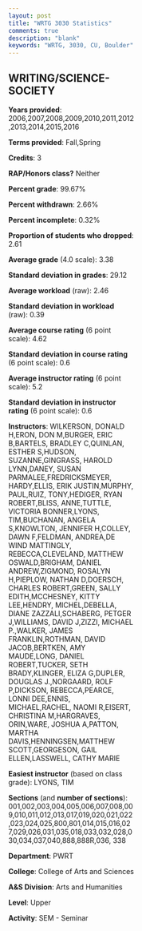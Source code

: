 ```yaml
---
layout: post
title: "WRTG 3030 Statistics"
comments: true
description: "blank"
keywords: "WRTG, 3030, CU, Boulder"
--- 
```

<head>
<script src="https://ajax.googleapis.com/ajax/libs/jquery/2.1.3/jquery.min.js"></script>
<script src="https://dl.dropboxusercontent.com/s/pc42nxpaw1ea4o9/highcharts.js?dl=0"></script>
<!-- <script src="../assets/js/highcharts.js"></script> -->
<style type="text/css">@font-face {
	font-family: "Bebas Neue";
	src: url(https://www.filehosting.org/file/details/544349/BebasNeue%20Regular.otf) format("opentype");
	}
	h1.Bebas { 
		font-family: "Bebas Neue", Verdana, Tahoma;
	}
</style>
</head>
<body>
	<div id="container" style="float: right; width: 45%; height: 88%; margin-left: 2.5%; margin-right: 2.5%;"></div>
	<script language="JavaScript">
		$(document).ready(function() {
		var chart = {type: 'column'};
		var title = {text: 'Grade Distribution'};
		var xAxis = {categories: ['A','B','C','D','F'],crosshair: true};
		var yAxis = {min: 0,title: {text: 'Percentage'}};
		var tooltip = {headerFormat: '<center><b><span style="font-size:20px">{point.key}</span></b></center>',
		               pointFormat: '<td style="padding:0"><b>{point.y:.1f}%</b></td>',
		               footerFormat: '</table>',shared: true,useHTML: true};
		var plotOptions = {column: {pointPadding: 0.0,borderWidth: 0}};  
		var credits = {enabled: false};var series= [{name: 'Percent',data: [52.59,39.82,5.29,0.63,1.67,]}];
		var json = {};
		json.chart = chart;
		json.title = title;
		json.tooltip = tooltip;
		json.xAxis = xAxis;
		json.yAxis = yAxis;  
		json.series = series;
		json.plotOptions = plotOptions;  
		json.credits = credits;
		$('#container').highcharts(json);
	});
	</script>
</body>
			   
## WRITING/SCIENCE-SOCIETY

**Years provided**: 2006,2007,2008,2009,2010,2011,2012,2013,2014,2015,2016

**Terms provided**: Fall,Spring

**Credits**: 3

**RAP/Honors class?** Neither

**Percent grade**: 99.67%

**Percent withdrawn**: 2.66%

**Percent incomplete**: 0.32%

**Proportion of students who dropped**: 2.61

**Average grade** (4.0 scale): 3.38

**Standard deviation in grades**: 29.12

**Average workload** (raw): 2.46

**Standard deviation in workload** (raw): 0.39

**Average course rating** (6 point scale): 4.62

**Standard deviation in course rating** (6 point scale): 0.6

**Average instructor rating** (6 point scale): 5.2

**Standard deviation in instructor rating** (6 point scale): 0.6

**Instructors**: WILKERSON, DONALD H,ERON, DON M,BURGER, ERIC B,BARTELS, BRADLEY C,QUINLAN, ESTHER S,HUDSON, SUZANNE,GINGRASS, HAROLD LYNN,DANEY, SUSAN PARMALEE,FREDRICKSMEYER, HARDY,ELLIS, ERIK JUSTIN,MURPHY, PAUL,RUIZ, TONY,HEDIGER, RYAN ROBERT,BLISS, ANNE,TUTTLE, VICTORIA BONNER,LYONS, TIM,BUCHANAN, ANGELA S,KNOWLTON, JENNIFER H,COLLEY, DAWN F,FELDMAN, ANDREA,DE WIND MATTINGLY, REBECCA,CLEVELAND, MATTHEW OSWALD,BRIGHAM, DANIEL ANDREW,ZIGMOND, ROSALYN H,PIEPLOW, NATHAN D,DOERSCH, CHARLES ROBERT,GREEN, SALLY EDITH,MCCHESNEY, KITTY LEE,HENDRY, MICHEL,DEBELLA, DIANE ZAZZALI,SCHABERG, PETGER J,WILLIAMS, DAVID J,ZIZZI, MICHAEL P.,WALKER, JAMES FRANKLIN,ROTHMAN, DAVID JACOB,BERTKEN, AMY MAUDE,LONG, DANIEL ROBERT,TUCKER, SETH BRADY,KLINGER, ELIZA G,DUPLER, DOUGLAS J.,NORGAARD, ROLF P,DICKSON, REBECCA,PEARCE, LONNI DEE,ENNIS, MICHAEL,RACHEL, NAOMI R,EISERT, CHRISTINA M,HARGRAVES, ORIN,WARE, JOSHUA A,PATTON, MARTHA DAVIS,HENNINGSEN,MATTHEW SCOTT,GEORGESON, GAIL ELLEN,LASSWELL, CATHY MARIE

**Easiest instructor** (based on class grade): LYONS, TIM

**Sections** (and **number of sections**): 001,002,003,004,005,006,007,008,009,010,011,012,013,017,019,020,021,022,023,024,025,800,801,014,015,016,027,029,026,031,035,018,033,032,028,030,034,037,040,888,888R,036, 338

**Department**: PWRT

**College**: College of Arts and Sciences

**A&S Division**: Arts and Humanities

**Level**: Upper

**Activity**: SEM - Seminar
